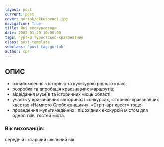 ```yaml
---
layout: post
current: post
cover: gurtok/ekkusovodi.jpg
navigation: True
title: Юні екскурсоводи
date: 2002-01-20 10:00:00
tags: Гуртки Туристсько-краєзнавчий
class: post-template
subclass: 'post tag-gurtok'
author: cpr
---
```


## ОПИС

 * ознайомлення з історією та культурою рідного краю;
 * розробка та апробація краєзнавчих маршрутів;
 * відвідання музеїв та історичних місць області;
 * участь у краєзнавчих вікторинах і конкурсах, історико-краєзнавчих квестах «Намисто Слобожанщини», «Стріт-арт квест» тощо;
 * проведення мультимедійних і пішохідних екскурсій містом для однолітків, гостей міста.

### Вік вихованців:
 
середній і старший шкільний вік


